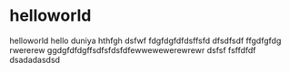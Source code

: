 # helloworld
helloworld
hello duniya
hthfgh
dsfwf
fdgfdgfdfdsffsfd
dfsdfsdf
ffgdfgfdg
rwererew
ggdgfdfdgffsdfsfdsfdfewwewewerewrewr
dsfsf
fsffdfdf
dsadadasdsd
